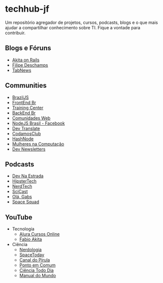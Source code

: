 # techhub-jf
Um repositório agregador de projetos, cursos, podcasts, blogs e o que mais ajudar a compartilhar conhecimento sobre TI.
Fique a vontade para contribuir. 

## Blogs e Fóruns

- [Akita on Rails](http://www.akitaonrails.com/)
- [Filipe Deschamps](https://www.filipedeschamps.com.br/)
- [TabNews](https://www.tabnews.com.br/)

## Communities

- [BrazilJS](https://braziljs.org/)
- [FrontEnd Br](https://github.com/frontendbr)
- [Training Center](https://github.com/training-center)
- [BackEnd Br](https://github.com/backend-br)
- [Comunidades Web](https://github.com/brasil-php/comunidades)
- [NodeJS Brasil - Facebook](https://www.facebook.com/groups/nodejsbrasil/about/)
- [Dev Translate](https://github.com/devtranslate)
- [CodamosClub](https://www.codamos.club/)
- [HashNode](https://hashnode.com/)
- [Mulheres na Computação](https://mulheresnacomputacao.com/)
- [Dev Newsletters](https://devnewsletters.github.io/)

## Podcasts

- [Dev Na Estrada](https://devnaestrada.com.br/)
- [HipsterTech](https://hipsters.tech/)
- [NerdTech](https://www.alura.com.br/podcast-nerdtech)
- [SciCast](http://www.deviante.com.br/podcasts/scicast/)
- [Olá, Gabs](https://www.gabsferreira.com.br/podcast)
- [Space Squad](https://open.spotify.com/show/5TvGqomzjc81obDK7iNiTu)

## YouTube

- Tecnologia
  - [Alura Cursos Online](https://www.youtube.com/user/aluracursosonline/videos)
  - [Fabio Akita](https://www.youtube.com/channel/UCib793mnUOhWymCh2VJKplQ)
- Ciência
  - [Nerdologia](https://www.youtube.com/channel/UClu474HMt895mVxZdlIHXEA)
  - [SpaceToday](https://www.youtube.com/channel/UC_Fk7hHbl7vv_7K8tYqJd5A)
  - [Canal do Pirula](https://www.youtube.com/user/Pirulla25)
  - [Ponto em Comum](https://www.youtube.com/channel/UCGo3vjM2Ll3XujL-zYT5SMg)
  - [Ciência Todo Dia](https://www.youtube.com/user/CienciaTodoDia)
  - [Manual do Mundo](https://www.youtube.com/user/iberethenorio)

